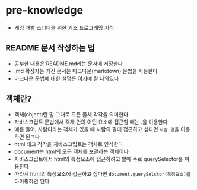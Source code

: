# pre-knowledge
- 게임 개발 스터디을 위한 기초 프로그래밍 지식

## README 문서 작성하는 법
- 공부한 내용은 README.md라는 문서에 저장한다
- .md 확장자는 가진 문서는 마크다운(markdown) 문법을 사용한다
- 마크다운 문법에 대한 설명은 [여기](https://post.naver.com/viewer/postView.nhn?volumeNo=24627214&memberNo=42458017)에 잘 나와있다

## 객체란?
- 객체(object)란 말 그대로 모든 물체 각각을 의미한다
- 자바스크립트 문법에서 객체 안의 어떤 요소에 접근할 때는 .을 이용한다
- 예를 들어, 사람이라는 객체가 있을 때 사람의 팔에 접근하고 싶다면 ```사람.팔```을 이용하면 된ㅋ다
- html 태그 각각을 자바스크립트는 객체로 인식한다
- document는 html의 모든 객체를 포괄하는 객체이다
- 자바스크립트에서 html의 특정요소에 접근하려고 할때 주로 querySelector를 이용한다
- 따라서 html의 특정요소에 접근하고 싶다면 ```document.querySelctor(특정요소)```를 타이핑하면 된다
